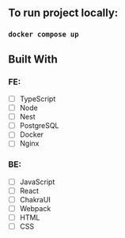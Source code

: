 ## To run project locally:

### `docker compose up`

## Built With

### FE:

- [ ] TypeScript
- [ ] Node
- [ ] Nest
- [ ] PostgreSQL
- [ ] Docker
- [ ] Nginx

### BE:

- [ ] JavaScript
- [ ] React
- [ ] ChakraUI
- [ ] Webpack
- [ ] HTML
- [ ] CSS
